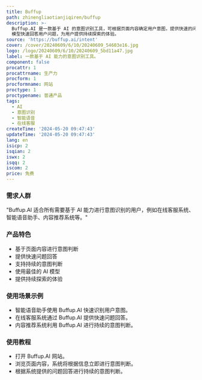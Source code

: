 ```yaml
---
title: Buffup
path: zhinengliaotianjiqiren/buffup
description: >-
  Buffup.AI 是一款基于 AI 的意图识别工具，可根据页面内容确定用户意图，提供快速的问题回答，并支持持续的意图判断。该产品通过最佳的 AI
  模型快速回答用户问题，为用户提供持续探索的体验。
source: 'https://buffup.ai/intent'
cover: /cover/20240609/6/10/20240609_54603e16.jpg
logo: /logo/20240609/6/10/20240609_5bd11a47.jpg
label: 一款基于 AI 能力的意图识别工具。
component: false
procattr: 1
procattrname: 生产力
procform: 1
procformname: 网站
proctype: 1
proctypename: 普通产品
tags:
  - AI
  - 意图识别
  - 智能语音
  - 在线客服
createTime: '2024-05-20 09:47:43'
updateTime: '2024-05-20 09:47:43'
lang: en
isicp: 2
isqian: 2
iswx: 2
isqq: 2
iscom: 2
price: 免费
---
```




### 需求人群
"Buffup.AI 适合所有需要基于 AI 能力进行意图识别的用户，例如在线客服系统、智能语音助手、内容推荐系统等。"

### 产品特色
* 基于页面内容进行意图判断
* 提供快速问题回答
* 支持持续的意图判断
* 使用最佳的 AI 模型
* 提供持续探索的体验

### 使用场景示例
* 智能语音助手使用 Buffup.AI 快速识别用户意图。
* 在线客服系统通过 Buffup.AI 提供快速问题回答。
* 内容推荐系统利用 Buffup.AI 进行持续的意图判断。

### 使用教程
* 打开 Buffup.AI 网站。
* 浏览页面内容，系统将根据信息立即进行意图判断。
* 根据系统提供的问题回答进行持续的意图判断。

  
